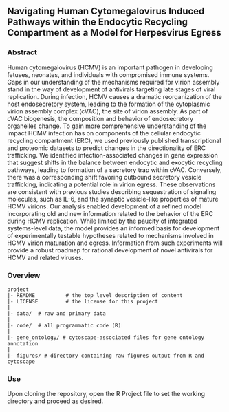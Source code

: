 ## Navigating Human Cytomegalovirus Induced Pathways within the Endocytic Recycling Compartment as a Model for Herpesvirus Egress

### Abstract

Human cytomegalovirus (HCMV) is an important pathogen in developing fetuses, neonates, and individuals with compromised immune systems.  Gaps in our understanding of the mechanisms required for virion assembly stand in the way of development of antivirals targeting late stages of viral replication.  During infection, HCMV causes a dramatic reorganization of the host endosecretory system, leading to the formation of the cytoplasmic virion assembly complex (cVAC), the site of virion assembly.  As part of cVAC biogenesis, the composition and behavior of endosecretory organelles change. To gain more comprehensive understanding of the impact HCMV infection has on components of the cellular endocytic recycling compartment (ERC), we used previously published transcriptional and proteomic datasets to predict changes in the directionality of ERC trafficking.  We identified infection-associated changes in gene expression that suggest shifts in the balance between endocytic and exocytic recycling pathways, leading to formation of a secretory trap within cVAC. Conversely, there was a corresponding shift favoring outbound secretory vesicle trafficking, indicating a potential role in virion egress. These observations are consistent with previous studies describing sequestration of signaling molecules, such as IL-6, and the synaptic vesicle-like properties of mature HCMV virions. Our analysis enabled development of a refined model incorporating old and new information related to the behavior of the ERC during HCMV replication.  While limited by the paucity of integrated systems-level data, the model provides an informed basis for development of experimentally testable hypotheses related to mechanisms involved in HCMV virion maturation and egress.  Information from such experiments will provide a robust roadmap for rational development of novel antivirals for HCMV and related viruses.

### Overview

	project
	|- README          # the top level description of content
	|- LICENSE         # the license for this project
	|
	|- data/  # raw and primary data
	|
	|- code/  # all programmatic code (R)
	|
	|- gene_ontology/ # cytoscape-associated files for gene ontology annotation
	|
	|- figures/ # directory containing raw figures output from R and cytoscape


### Use

Upon cloning the repository, open the R Project file to set the working directory and proceed as desired.
